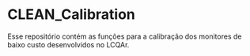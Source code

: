 # CLEAN_Calibration

Esse repositório contém as funções para a calibração dos monitores de baixo custo desenvolvidos no LCQAr.
